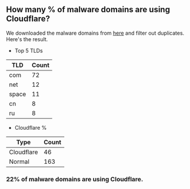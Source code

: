 ## How many % of malware domains are using Cloudflare?


We downloaded the malware domains from [here](https://urlhaus.abuse.ch) and filter out duplicates.
Here's the result.


[//]: # (start replacement)


- Top 5 TLDs

| TLD | Count |
| --- | --- |
| com | 72 |
| net | 12 |
| space | 11 |
| cn | 8 |
| ru | 8 |


- Cloudflare %

| Type | Count |
| --- | --- |
| Cloudflare | 46 |
| Normal | 163 |


### 22% of malware domains are using Cloudflare.